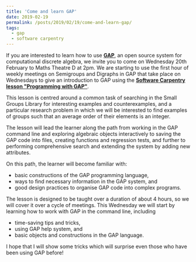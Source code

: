 ```yaml
---
title: 'Come and learn GAP'
date: 2019-02-19
permalink: /posts/2019/02/19/come-and-learn-gap/
tags:
  - gap
  - software carpentry
---
```


If you are interested to learn how to use [__GAP__](https://www.gap-system.org/),
an open source system for computational discrete algebra, we invite you to
come on Wednesday 20th February to Maths Theatre D at 2pm.
We are starting to use the first hour of weekly meetings on Semigroups and 
Digraphs in GAP that take place on Wednesdays to give an introduction to GAP using the 
[__Software Carpentry lesson "Programming with GAP"__](http://olexandr-konovalov.github.io/gap-lesson/).

This lesson is centred around a common task of searching in the Small Groups 
Library for interesting examples and counterexamples, and a particular research 
problem in which we will be interested to find examples of groups such that 
an average order of their elements is an integer.

The lesson will lead the learner along the path from working in the GAP command 
line and exploring algebraic objects interactively to saving the GAP code into 
files, creating functions and regression tests, and further to performing 
comprehensive search and extending the system by adding new attributes.

On this path, the learner will become familiar with:
- basic constructions of the GAP programming language,
- ways to find necessary information in the GAP system, and
- good design practices to organise GAP code into complex programs.

The lesson is designed to be taught over a duration of about 4 hours, so 
we will cover it over a cycle of meetings. This Wednesday we will start 
by learning how to work with GAP in the command line, including
- time-saving tips and tricks,
- using GAP help system, and
- basic objects and constructions in the GAP language.

I hope that I will show some tricks which will surprise even those who
have been using GAP before!
